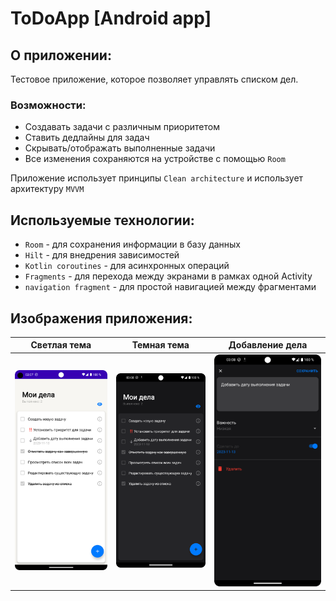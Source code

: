 # ToDoApp [Android app]

## О приложении:

Тестовое приложение, которое позволяет управлять списком дел.
### Возможности:
+ Создавать задачи с различным приоритетом
+ Ставить дедлайны для задач
+ Скрывать/отображать выполненные задачи
+ Все изменения сохраняются на устройстве с помощью `Room`

Приложение использует принципы `Сlean architecture` и использует архитектуру `MVVM`

## Используемые технологии:
+ `Room` - для сохранения информации в базу данных
+ `Hilt` - для внедрения зависимостей 
+ `Kotlin coroutines` - для асинхронных операций 
+ `Fragments` - для перехода между экранами в рамках одной Activity
+ `navigation fragment` - для простой навигацией между фрагментами

## Изображения приложения:
Светлая тема           |  Темная тема |  Добавление дела
:-------------------------:|:-------------------------:|:-------------------------:
![](Screenshot_1.png)  |  ![](Screenshot_2.png) |  ![](Screenshot_3.png)
